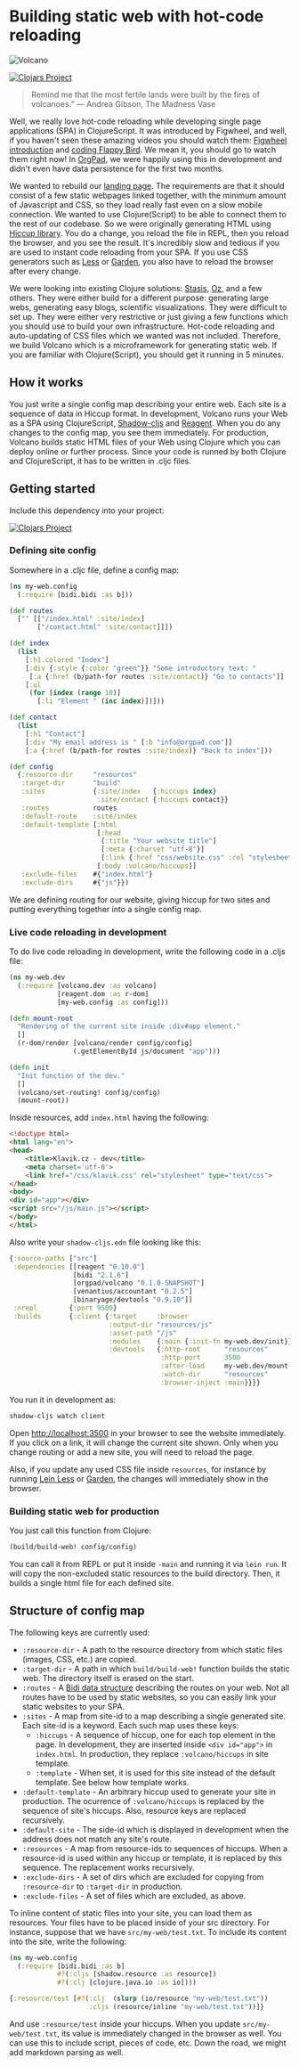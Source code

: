 # Building static web with hot-code reloading

![Volcano](doc/volcano.png)

[![Clojars Project](https://img.shields.io/clojars/v/orgpad/volcano.svg)](https://clojars.org/orgpad/volcano)

> Remind me that the most fertile lands were built by the fires of volcanoes.”
> ― Andrea Gibson, The Madness Vase

Well, we really love hot-code reloading while developing single page applications (SPA) in ClojureScript.
It was introduced by Figwheel, and well, if you haven't seen these amazing videos you should watch them:
[Figwheel introduction](https://www.youtube.com/watch?v=j-kj2qwJa_E) and
[coding Flappy Bird](https://www.youtube.com/watch?v=KZjFVdU8VLI). We mean it, you should go to watch them right now!
In [OrgPad](https://orgpad.com), we were happily using this in development and didn't even have data persistence for
the first two months.

We wanted to rebuild our [landing page](https//orgpad.com/about). The requirements are that it should consist of a
few static webpages linked together, with the minimum amount of Javascript and CSS, so they load really fast even on
a slow mobile connection. We wanted to use Clojure(Script) to be able to connect them to the rest of our codebase.
So we were originally generating HTML using [Hiccup library](https://github.com/weavejester/hiccup). You do a change,
you reload the file in REPL, then you reload the browser, and you see the result. It's incredibly slow and tedious
if you are used to instant code reloading from your SPA. If you use CSS generators such as
[Less](https://github.com/montoux/lein-less) or [Garden](https://github.com/noprompt/lein-garden), you also have to
reload the browser after every change.

We were looking into existing Clojure solutions: [Stasis](https://github.com/magnars/stasis),
[Oz](https://github.com/metasoarous/oz), and a few others. They were either build for a different purpose:
generating large webs, generating easy blogs, scientific visualizations. They were difficult to set up. They were
either very restrictive or just giving a few functions which you should use to build your own infrastructure. Hot-code
reloading and auto-updating of CSS files which we wanted was not included. Therefore, we build Volcano which is
a microframework for generating static web. If you are familiar with Clojure(Script), you should get it running in
5 minutes.

## How it works

You just write a single config map describing your entire web. Each site is a sequence of data in Hiccup format.
In development, Volcano runs your Web as a SPA using ClojureScript, [Shadow-cljs](http://shadow-cljs.org/) and
[Reagent](https://github.com/reagent-project/reagent). When you do any changes to the config map, you see them
immediately. For production, Volcano builds static HTML files of your Web using Clojure which you can deploy online
or further process. Since your code is runned by both Clojure and ClojureScript, it has to be written in .cljc files.

## Getting started

Include this dependency into your project:

[![Clojars Project](http://clojars.org/orgpad/volcano/latest-version.svg)](http://clojars.org/orgpad/vulcano)

### Defining site config

Somewhere in a .cljc file, define a config map:

```clojure
(ns my-web.config
  (:require [bidi.bidi :as b]))

(def routes
  ["" [["/index.html" :site/index]
       ["/contact.html" :site/contact]]])

(def index
  (list
    [:h1.colored "Index"]
    [:div {:style {:color "green"}} "Some introductory text: "
     [:a {:href (b/path-for routes :site/contact)} "Go to contacts"]]
    [:ul
     (for [index (range 10)]
       [:li "Element " (inc index)])]))

(def contact
  (list
    [:h1 "Contact"]
    [:div "My email address is " [:b "info@orgpad.com"]]
    [:a {:href (b/path-for routes :site/index)} "Back to index"]))

(def config
  {:resource-dir     "resources"
   :target-dir       "build"
   :sites            {:site/index   {:hiccups index}
                      :site/contact {:hiccups contact}}
   :routes           routes
   :default-route    :site/index
   :default-template [:html
                      [:head
                       [:title "Your website title"]
                       [:meta {:charset "utf-8"}]
                       [:link {:href "css/website.css" :rel "stylesheet" :type "text/css"}]]
                      [:body :volcano/hiccups]]
   :exclude-files    #{"index.html"}
   :exclude-dirs     #{"js"}})
```

We are defining routing for our website, giving hiccup for two sites and putting everything together into a single
config map.

### Live code reloading in development

To do live code reloading in development, write the following code in a .cljs file:

```clojure
(ns my-web.dev
  (:require [volcano.dev :as volcano]
            [reagent.dom :as r-dom]
            [my-web.config :as config]))

(defn mount-root
  "Rendering of the current site inside :div#app element."
  []
  (r-dom/render [volcano/render config/config]
                (.getElementById js/document "app")))

(defn init
  "Init function of the dev."
  []
  (volcano/set-routing! config/config)
  (mount-root))
```

Inside resources, add `index.html` having the following:

```html
<!doctype html>
<html lang="en">
<head>
    <title>Klavik.cz - dev</title>
    <meta charset='utf-8'>
    <link href="/css/klavik.css" rel="stylesheet" type="text/css">
</head>
<body>
<div id="app"></div>
<script src="/js/main.js"></script>
</body>
</html>

```

Also write your `shadow-cljs.edn` file looking like this:

```clojure
{:source-paths ["src"]
 :dependencies [[reagent "0.10.0"]
                [bidi "2.1.6"]
                [orgpad/volcano "0.1.0-SNAPSHOT"]
                [venantius/accountant "0.2.5"]
                [binaryage/devtools "0.9.10"]]
 :nrepl        {:port 9500}
 :builds       {:client {:target     :browser
                         :output-dir "resources/js"
                         :asset-path "/js"
                         :modules    {:main {:init-fn my-web.dev/init}}
                         :devtools   {:http-root      "resources"
                                      :http-port      3500
                                      :after-load     my-web.dev/mount-root
                                      :watch-dir      "resources"
                                      :browser-inject :main}}}}
```

You run it in development as:

```bash
shadow-cljs watch client
```

Open [http://localhost:3500](http://localhost:3500) in your browser to see the website immediately. If you click on
a link, it will change the current site shown. Only when you change routing or add a new site, you will need to reload
the page.

Also, if you update any used CSS file inside `resources`, for instance by running
[Lein Less](https://github.com/montoux/lein-less) or [Garden](https://github.com/noprompt/lein-garden),
the changes will immediately show in the browser.

### Building static web for production

You just call this function from Clojure:

```clojure
(build/build-web! config/config)
```

You can call it from REPL or put it inside `-main` and running it via `lein run`. It will copy the non-excluded static
resources to the build directory. Then, it builds a single html file for each defined site.

## Structure of config map

The following keys are currently used:

*  `:resource-dir` - A path to the resource directory from which static files (images, CSS, etc.) are copied.
*  `:target-dir` - A path in which `build/build-web!` function builds the static web. The directory itself is erased
                   on the start.
*  `:routes` - A [Bidi data structure](https://github.com/juxt/bidi) describing the routes on your web. Not all routes
               have to be used by static websites, so you can easily link your static websites to your SPA.
*  `:sites` - A map from site-id to a map describing a single generated site. Each site-id is a keyword. Each such map
              uses these keys:
   * `:hiccups` - A sequence of hiccup, one for each top element in the page. In development, they are inserted inside
                  `<div id="app">` in `index.html`. In production, they replace `:volcano/hiccups` in site template.
   * `:template` - When set, it is used for this site instead of the default template. See below how template works.
*  `:default-template` - An arbitrary hiccup used to generate your site in production. The ocurrence of `:volcano/hiccups`
                         is replaced by the sequence of site's hiccups. Also, resource keys are replaced recursively.
*  `:default-site` - The side-id which is displayed in development when the address does not match any site's route.
*  `:resources` - A map from resource-ids to sequences of hiccups. When a resource-id is used within any hiccup or
                  template, it is replaced by this sequence. The replacement works recursively.
*  `:exclude-dirs` - A set of dirs which are excluded for copying from `:resource-dir` to `:target-dir` in production.
*  `:exclude-files` - A set of files which are excluded, as above.

To inline content of static files into your site, you can load them as resources. Your files have to be placed inside
of your src directory. For instance, suppose that we have `src/my-web/test.txt`. To include its content into the site,
write the following:

```clojure
(ns my-web.config
  (:require [bidi.bidi :as b]
            #?(:cljs [shadow.resource :as resource])
            #?(:clj [clojure.java.io :as io])))

{:resource/test [#?(:clj  (slurp (io/resource "my-web/test.txt"))
                    :cljs (resource/inline "my-web/test.txt"))]}
```

And use `:resource/test` inside your hiccups. When you update `src/my-web/test.txt`, its value is immediately changed
in the browser as well. You can use this to include script, pieces of code, etc. Down the road, we might add markdown
parsing as well.
